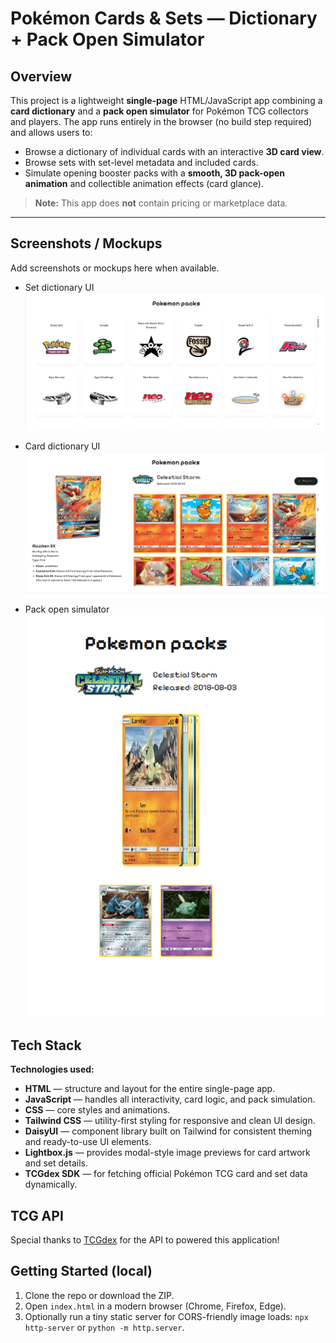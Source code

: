 # Pokémon Cards & Sets — Dictionary + Pack Open Simulator

## Overview

This project is a lightweight **single-page** HTML/JavaScript app combining a **card dictionary** and a **pack open simulator** for Pokémon TCG collectors and players. The app runs entirely in the browser (no build step required) and allows users to:

- Browse a dictionary of individual cards with an interactive **3D card view**.
- Browse sets with set-level metadata and included cards.
- Simulate opening booster packs with a **smooth, 3D pack-open animation** and collectible animation effects (card glance).

> **Note:** This app does **not** contain pricing or marketplace data.

---

## Screenshots / Mockups

Add screenshots or mockups here when available.

- Set dictionary UI
![Set dictionary UI](./screenshot/setPacks.png)

- Card dictionary UI
![Card dictionary UI](./screenshot/set-cards.png)

- Pack open simulator
![Pack open simulator](./screenshot/open-Sim.png)

## Tech Stack
**Technologies used:**
* **HTML** — structure and layout for the entire single-page app.
* **JavaScript** — handles all interactivity, card logic, and pack simulation.
* **CSS** — core styles and animations.
* **Tailwind CSS** — utility-first styling for responsive and clean UI design.
* **DaisyUI** — component library built on Tailwind for consistent theming and ready-to-use UI elements.
* **Lightbox.js** — provides modal-style image previews for card artwork and set details.
* **TCGdex SDK** — for fetching official Pokémon TCG card and set data dynamically.


## TCG API
Special thanks to [TCGdex](https://tcgdex.dev/) for the API to powered this application!


## Getting Started (local)

1. Clone the repo or download the ZIP.
2. Open `index.html` in a modern browser (Chrome, Firefox, Edge).
3. Optionally run a tiny static server for CORS-friendly image loads: `npx http-server` or `python -m http.server`.

